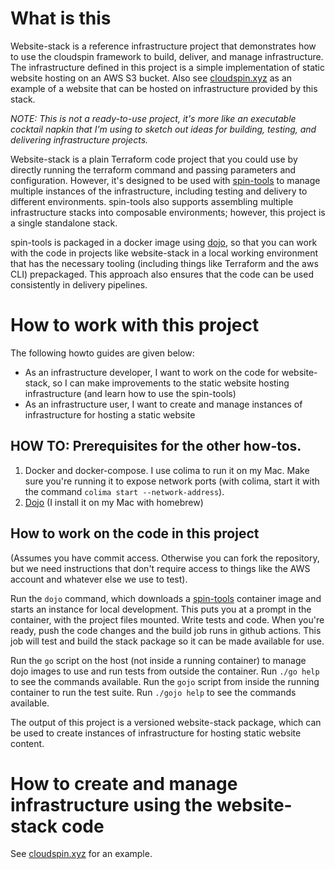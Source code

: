 
# What is this

Website-stack is a reference infrastructure project that demonstrates how to use the cloudspin framework to build, deliver, and manage infrastructure. The infrastructure defined in this project is a simple implementation of static website hosting on an AWS S3 bucket. Also see [cloudspin.xyz](https://github.com/cloudspinners/website-cloudspin.xyz) as an example of a website that can be hosted on infrastructure provided by this stack.

*NOTE:* _This is not a ready-to-use project, it's more like an executable cocktail napkin that I'm using to sketch out ideas for building, testing, and delivering infrastructure projects._

Website-stack is a plain Terraform code project that you could use by directly running the terraform command and passing parameters and configuration. However, it's designed to be used with [spin-tools](https://github.com/cloudspinners/spin-tools) to manage multiple instances of the infrastructure, including testing and delivery to different environments. spin-tools also supports assembling multiple infrastructure stacks into composable environments; however, this project is a single standalone stack.

spin-tools is packaged in a docker image using [dojo](https://github.com/kudulab/dojo), so that you can work with the code in projects like website-stack in a local working environment that has the necessary tooling (including things like Terraform and the aws CLI) prepackaged. This approach also ensures that the code can be used consistently in delivery pipelines.


# How to work with this project

The following howto guides are given below:

- As an infrastructure developer, I want to work on the code for website-stack, so I can make improvements to the static website hosting infrastructure (and learn how to use the spin-tools)
- As an infrastructure user, I want to create and manage instances of infrastructure for hosting a static website


## HOW TO: Prerequisites for the other how-tos.

1. Docker and docker-compose. I use colima to run it on my Mac. Make sure you're running it to expose network ports (with colima, start it with the command  `colima start --network-address`).
2. [Dojo](https://github.com/kudulab/dojo) (I install it on my Mac with homebrew)


## How to work on the code in this project

(Assumes you have commit access. Otherwise you can fork the repository, but we need instructions that don't require access to things like the AWS account and whatever else we use to test).

Run the `dojo` command, which downloads a [spin-tools](https://github.com/cloudspinners/spin-tools) container image and starts an instance for local development. This puts you at a prompt in the container, with the project files mounted. Write tests and code. When you're ready, push the code changes and the build job runs in github actions. This job will test and build the stack package so it can be made available for use.

Run the `go` script on the host (not inside a running container) to manage dojo images to use and run tests from outside the container. Run `./go help` to see the commands available. Run the `gojo` script from inside the running container to run the test suite. Run `./gojo help` to see the commands available.

The output of this project is a versioned website-stack package, which can be used to create instances of infrastructure for hosting static website content.


# How to create and manage infrastructure using the website-stack code

See [cloudspin.xyz](https://github.com/cloudspinners/website-cloudspin.xyz) for an example.

